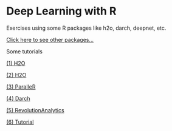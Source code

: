 # Deep Learning with R

Exercises using some R packages like h2o, darch, deepnet, etc.

[Click here to see other packages...](https://www.quora.com/What-are-the-best-packages-for-deep-learning-in-R)

Some tutorials

[(1) H2O](http://learn.h2o.ai/content/tutorials/deeplearning/) 

[(2) H2O](https://h2o-release.s3.amazonaws.com/h2o/rel-slater/9/docs-website/h2o-docs/booklets/DeepLearning_Vignette.pdf)

[(3) ParalleR](http://www.parallelr.com/r-deep-neural-network-from-scratch/)

[(4) Darch](https://www.packtpub.com/books/content/deep-learning-r)

[(5) RevolutionAnalytics ](http://blog.revolutionanalytics.com/2014/06/deep-learning-at-stanford.html)

[(6) Tutorial](http://deeplearning.net/tutorial/)
